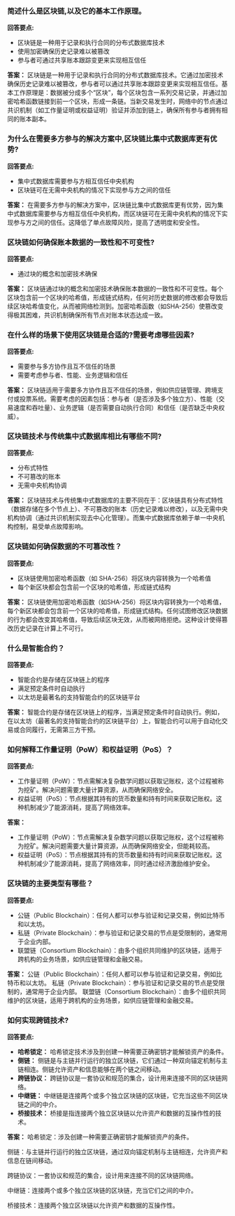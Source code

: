
### 简述什么是区块链,以及它的基本工作原理。

**回答要点:**

- 区块链是一种用于记录和执行合同的分布式数据库技术
- 使用加密确保历史记录难以被篡改
- 参与者可通过共享账本跟踪变更来实现相互信任

**答案：**
区块链是一种用于记录和执行合同的分布式数据库技术。它通过加密技术确保历史记录难以被篡改，参与者可以通过共享账本跟踪变更来实现相互信任。基本工作原理是：数据被分成多个“区块”，每个区块包含一系列交易记录，并通过加密哈希函数链接到前一个区块，形成一条链。当新交易发生时，网络中的节点通过共识机制（如工作量证明或权益证明）验证并添加到链上，确保所有参与者拥有相同的账本副本。


### 为什么在需要多方参与的解决方案中,区块链比集中式数据库更有优势?

**回答要点:**

- 集中式数据库需要参与方相互信任中央机构
- 区块链可在无需中央机构的情况下实现参与方之间的信任

**答案：**
在需要多方参与的解决方案中，区块链比集中式数据库更有优势，因为集中式数据库需要参与方相互信任中央机构，而区块链可在无需中央机构的情况下实现参与方之间的信任。这降低了单点故障风险，提高了透明度和安全性。

### 区块链如何确保账本数据的一致性和不可变性?

**回答要点:**
- 通过块的概念和加密技术确保

**答案：**
区块链通过块的概念和加密技术确保账本数据的一致性和不可变性。每个区块包含前一个区块的哈希值，形成链式结构，任何对历史数据的修改都会导致后续区块哈希值变化，从而被网络检测到。加密哈希函数（如SHA-256）使篡改变得极其困难，共识机制确保所有节点对账本状态达成一致。

### 在什么样的场景下使用区块链是合适的?需要考虑哪些因素?

**回答要点:**
- 需要参与多方协作且互不信任的场景
- 需要考虑参与者、性能、业务逻辑和信任

**答案：**
区块链适用于需要多方协作且互不信任的场景，例如供应链管理、跨境支付或投票系统。需要考虑的因素包括：参与者（是否涉及多个独立方）、性能（交易速度和吞吐量）、业务逻辑（是否需要自动执行合同）和信任（是否缺乏中央权威）。

### 区块链技术与传统集中式数据库相比有哪些不同?

**回答要点:**

- 分布式特性
- 不可篡改的账本
- 无需中央机构协调

**答案：**
区块链技术与传统集中式数据库的主要不同在于：区块链具有分布式特性（数据存储在多个节点上）、不可篡改的账本（历史记录难以修改），以及无需中央机构协调（通过共识机制实现去中心化管理）。而集中式数据库依赖于单一中央机构控制，易受单点故障影响。

### 区块链如何确保数据的不可篡改性？

**回答要点:**

- 区块链使用加密哈希函数（如 SHA-256）将区块内容转换为一个哈希值
- 每个新区块都会包含前一个区块的哈希值，形成链式结构

**答案：**
区块链使用加密哈希函数（如SHA-256）将区块内容转换为一个哈希值，每个新区块都会包含前一个区块的哈希值，形成链式结构。任何试图修改区块数据的行为都会改变其哈希值，导致后续区块无效，从而被网络拒绝。这种设计使得篡改历史记录在计算上不可行。

### 什么是智能合约？

**回答要点:**

- 智能合约是存储在区块链上的程序
- 满足预定条件时自动执行
- 以太坊是最著名的支持智能合约的区块链平台

**答案：**
智能合约是存储在区块链上的程序，当满足预定条件时自动执行。例如，在以太坊（最著名的支持智能合约的区块链平台）上，智能合约可以用于自动化交易或合同履行，无需第三方干预。

### 如何解释工作量证明（PoW）和权益证明（PoS）？

**回答要点:**

- 工作量证明（PoW）：节点需解决复杂数学问题以获取记账权，这个过程被称为挖矿。解决问题需要大量计算资源，从而确保网络安全。
- 权益证明（PoS）：节点根据其持有的货币数量和持有时间来获取记账权。这种机制减少了能源消耗，提高了网络效率。

**答案：**
- 工作量证明（PoW）：节点需解决复杂数学问题以获取记账权，这个过程被称为挖矿。解决问题需要大量计算资源，从而确保网络安全，但能耗较高。
- 权益证明（PoS）：节点根据其持有的货币数量和持有时间来获取记账权。这种机制减少了能源消耗，提高了网络效率，同时通过经济激励维护安全。

### 区块链的主要类型有哪些？

**回答要点:**

- 公链（Public Blockchain）：任何人都可以参与验证和记录交易，例如比特币和以太坊。
- 私链（Private Blockchain）：参与验证和记录交易的节点是受限制的，通常用于企业内部。
- 联盟链（Consortium Blockchain）：由多个组织共同维护的区块链，适用于跨机构的业务场景，如供应链管理和金融交易。

**答案：**
公链（Public Blockchain）：任何人都可以参与验证和记录交易，例如比特币和以太坊。
私链（Private Blockchain）：参与验证和记录交易的节点是受限制的，通常用于企业内部。
联盟链（Consortium Blockchain）：由多个组织共同维护的区块链，适用于跨机构的业务场景，如供应链管理和金融交易。

### 如何实现跨链技术?

**回答要点:**

- **哈希锁定：** 哈希锁定技术涉及到创建一种需要正确密钥才能解锁资产的条件。
- **侧链：** 侧链是与主链并行运行的独立区块链，它们通过一种双向锚定机制与主链相连。侧链允许资产和信息能够在两个链之间移动。
- **跨链协议：** 跨链协议是一套协议和规范的集合，设计用来连接不同的区块链网络。
- **中继链：** 中继链是连接两个或多个独立区块链的区块链，它充当这些不同区块链之间的中介。
- **桥接技术：** 桥接是指连接两个独立区块链以允许资产和数据的互操作性的技术。

**答案：**
哈希锁定：涉及创建一种需要正确密钥才能解锁资产的条件。

侧链：与主链并行运行的独立区块链，通过双向锚定机制与主链相连，允许资产和信息在链间移动。

跨链协议：一套协议和规范的集合，设计用来连接不同的区块链网络。

中继链：连接两个或多个独立区块链的区块链，充当它们之间的中介。

桥接技术：连接两个独立区块链以允许资产和数据的互操作性。